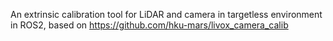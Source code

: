 An extrinsic calibration tool for LiDAR and camera in targetless environment in ROS2, based on https://github.com/hku-mars/livox_camera_calib
